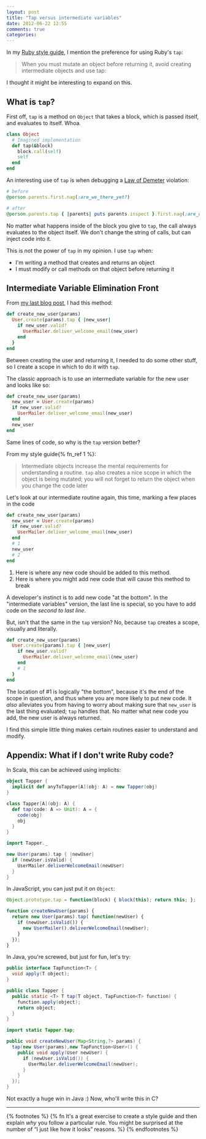 ```yaml
---
layout: post
title: "Tap versus intermediate variables"
date: 2012-06-22 12:55
comments: true
categories: 
---
```


In my [Ruby style guide][style-guide], I mention the preference for using Ruby's `tap`:

> When you must mutate an object before returning it, avoid creating intermediate objects and use tap:

I thought it might be interesting to expand on this.

<!-- more -->

## What is `tap`?

First off, `tap` is a method on `Object` that takes a block, which is passed itself, and evaluates to itself.  Whoa.

```ruby
class Object
  # Imagined implementation
  def tap(&block)
    block.call(self)
    self
  end
end
```

An interesting use of `tap` is when debugging a [Law of Demeter][demeter] violation:

```ruby
# before
@person.parents.first.nag(:are_we_there_yet?)

# after
@person.parents.tap { |parents| puts parents.inspect }.first.nag(:are_we_there_yet?)
```

No matter what happens inside of the block you give to `tap`, the call always evaluates to the object itself.  We don't change the string of calls, but can inject code into it.

This is not the power of `tap` in my opinion.  I use `tap` when:

* I'm writing a method that creates and returns an object
* I must modify or call methods on that object before returning it

## Intermediate Variable Elimination Front

From [my last blog post][srp-rails], I had this method:

```ruby
def create_new_user(params)
  User.create(params).tap { |new_user|
    if new_user.valid?
      UserMailer.deliver_welcome_email(new_user)
    end
  }
end
```

Between creating the user and returning it, I needed to do some other stuff, so I create a scope in which to do it with `tap`.  

The classic approach is to use an intermediate variable for the new user and looks like so:

```ruby
def create_new_user(params)
  new_user = User.create(params)
  if new_user.valid?
    UserMailer.deliver_welcome_email(new_user)
  end
  new_user
end
```

Same lines of code, so why is the `tap` version better?

From my style guide{% fn_ref 1 %}:

> Intermediate objects increase the mental requirements for understanding a routine. `tap` also creates a nice scope in which the object is being mutated; you will not forget to return the object when you change the code later

Let's look at our intermediate routine again, this time, marking a few places in the code

```ruby
def create_new_user(params)
  new_user = User.create(params)
  if new_user.valid?
    UserMailer.deliver_welcome_email(new_user)
  end
  # 1
  new_user
  # 2
end
```

1. Here is where any new code should be added to this method.
2. Here is where you might add new code that will cause this method to break

A developer's instinct is to add new code "at the bottom".  In the "intermediate variables" version, the last line is special, so
you have to add code on the _second to last line_.

But, isn't that the same in the `tap` version?  No, because `tap` creates a scope, visually and literally.

```ruby
def create_new_user(params)
  User.create(params).tap { |new_user|
    if new_user.valid?
      UserMailer.deliver_welcome_email(new_user)
    end
    # 1
  }
end
```

The location of #1 is logically "the bottom", because it's the end of the scope in question, and thus where you are more
likely to put new code.  It *also* alleviates you from having to worry about making sure that `new_user` is the last thing
evaluated; `tap` handles that.  No matter what new code you add, the new user is always returned.

I find this simple little thing makes certain routines easier to understand and modify.

## Appendix: What if I don't write Ruby code?

In Scala, this can be achieved using implicits:

```scala
object Tapper {
  implicit def anyToTapper[A](obj: A) = new Tapper(obj)
}

class Tapper[A](obj: A) {
  def tap(code: A => Unit): A = {
    code(obj)
    obj
  }
}

import Tapper._

new User(params).tap { |newUser|
  if (newUser.isValid) {
    UserMailer.deliverWelcomeEmail(newUser)
  }
}
```

In JavaScript, you can just put it on `Object`:

```javascript
Object.prototype.tap = function(block) { block(this); return this; };

function createNewUser(params) {
  return new User(params).tap( function(newUser) {
    if (newUser.isValid()) {
      new UserMailer().deliverWelcomeEmail(newUser);
    }
  });
}
```

In Java, you're screwed, but just for fun, let's try:

```java
public interface TapFunction<T> {
  void apply(T object);
}

public class Tapper {
  public static <T> T tap(T object, TapFunction<T> function) {
    function.apply(object);
    return object;
  }
}

import static Tapper.tap;

public void createNewUser(Map<String,?> params) {
  tap(new User(params),new TapFunction<User>() {
    public void apply(User newUser) {
      if (newUser.isValid()) {
        UserMailer.deliverWelcomeEmail(newUser);
      }
    }
  });
}
```

Not exactly a huge win in Java :)  Now, who'll write this in C?

----

{% footnotes %}
  {% fn It's a great exercise to create a style guide and then explain <em>why</em> you follow a particular rule.  You might be surprised at the number of “I just like how it looks” reasons. %}
{% endfootnotes %}

[style-guide]: http://davetron5000.github.com/ruby-style
[demeter]: http://en.wikipedia.org/wiki/Law_of_Demeter
[srp-rails]: http://www.naildrivin5.com/blog/2012/06/10/single-responsibility-principle-and-rails.html
